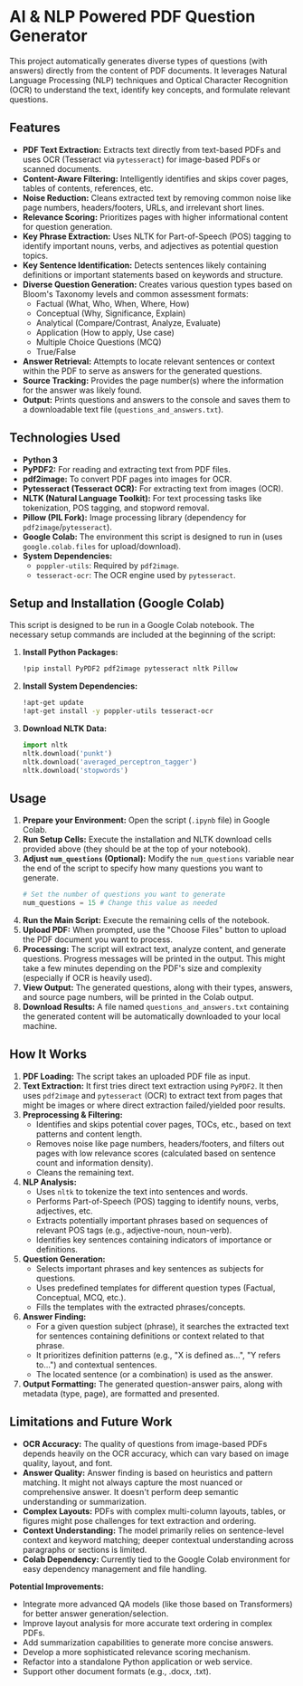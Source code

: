 # AI & NLP Powered PDF Question Generator

This project automatically generates diverse types of questions (with answers) directly from the content of PDF documents. It leverages Natural Language Processing (NLP) techniques and Optical Character Recognition (OCR) to understand the text, identify key concepts, and formulate relevant questions.

## Features

*   **PDF Text Extraction:** Extracts text directly from text-based PDFs and uses OCR (Tesseract via `pytesseract`) for image-based PDFs or scanned documents.
*   **Content-Aware Filtering:** Intelligently identifies and skips cover pages, tables of contents, references, etc.
*   **Noise Reduction:** Cleans extracted text by removing common noise like page numbers, headers/footers, URLs, and irrelevant short lines.
*   **Relevance Scoring:** Prioritizes pages with higher informational content for question generation.
*   **Key Phrase Extraction:** Uses NLTK for Part-of-Speech (POS) tagging to identify important nouns, verbs, and adjectives as potential question topics.
*   **Key Sentence Identification:** Detects sentences likely containing definitions or important statements based on keywords and structure.
*   **Diverse Question Generation:** Creates various question types based on Bloom's Taxonomy levels and common assessment formats:
    *   Factual (What, Who, When, Where, How)
    *   Conceptual (Why, Significance, Explain)
    *   Analytical (Compare/Contrast, Analyze, Evaluate)
    *   Application (How to apply, Use case)
    *   Multiple Choice Questions (MCQ)
    *   True/False
*   **Answer Retrieval:** Attempts to locate relevant sentences or context within the PDF to serve as answers for the generated questions.
*   **Source Tracking:** Provides the page number(s) where the information for the answer was likely found.
*   **Output:** Prints questions and answers to the console and saves them to a downloadable text file (`questions_and_answers.txt`).

## Technologies Used

*   **Python 3**
*   **PyPDF2:** For reading and extracting text from PDF files.
*   **pdf2image:** To convert PDF pages into images for OCR.
*   **Pytesseract (Tesseract OCR):** For extracting text from images (OCR).
*   **NLTK (Natural Language Toolkit):** For text processing tasks like tokenization, POS tagging, and stopword removal.
*   **Pillow (PIL Fork):** Image processing library (dependency for `pdf2image`/`pytesseract`).
*   **Google Colab:** The environment this script is designed to run in (uses `google.colab.files` for upload/download).
*   **System Dependencies:**
    *   `poppler-utils`: Required by `pdf2image`.
    *   `tesseract-ocr`: The OCR engine used by `pytesseract`.

## Setup and Installation (Google Colab)

This script is designed to be run in a Google Colab notebook. The necessary setup commands are included at the beginning of the script:

1.  **Install Python Packages:**
    ```bash
    !pip install PyPDF2 pdf2image pytesseract nltk Pillow
    ```
2.  **Install System Dependencies:**
    ```bash
    !apt-get update
    !apt-get install -y poppler-utils tesseract-ocr
    ```
3.  **Download NLTK Data:**
    ```python
    import nltk
    nltk.download('punkt')
    nltk.download('averaged_perceptron_tagger')
    nltk.download('stopwords')
    ```

## Usage

1.  **Prepare your Environment:** Open the script (`.ipynb` file) in Google Colab.
2.  **Run Setup Cells:** Execute the installation and NLTK download cells provided above (they should be at the top of your notebook).
3.  **Adjust `num_questions` (Optional):** Modify the `num_questions` variable near the end of the script to specify how many questions you want to generate.
    ```python
    # Set the number of questions you want to generate
    num_questions = 15 # Change this value as needed
    ```
4.  **Run the Main Script:** Execute the remaining cells of the notebook.
5.  **Upload PDF:** When prompted, use the "Choose Files" button to upload the PDF document you want to process.
6.  **Processing:** The script will extract text, analyze content, and generate questions. Progress messages will be printed in the output. This might take a few minutes depending on the PDF's size and complexity (especially if OCR is heavily used).
7.  **View Output:** The generated questions, along with their types, answers, and source page numbers, will be printed in the Colab output.
8.  **Download Results:** A file named `questions_and_answers.txt` containing the generated content will be automatically downloaded to your local machine.

## How It Works

1.  **PDF Loading:** The script takes an uploaded PDF file as input.
2.  **Text Extraction:** It first tries direct text extraction using `PyPDF2`. It then uses `pdf2image` and `pytesseract` (OCR) to extract text from pages that might be images or where direct extraction failed/yielded poor results.
3.  **Preprocessing & Filtering:**
    *   Identifies and skips potential cover pages, TOCs, etc., based on text patterns and content length.
    *   Removes noise like page numbers, headers/footers, and filters out pages with low relevance scores (calculated based on sentence count and information density).
    *   Cleans the remaining text.
4.  **NLP Analysis:**
    *   Uses `nltk` to tokenize the text into sentences and words.
    *   Performs Part-of-Speech (POS) tagging to identify nouns, verbs, adjectives, etc.
    *   Extracts potentially important phrases based on sequences of relevant POS tags (e.g., adjective-noun, noun-verb).
    *   Identifies key sentences containing indicators of importance or definitions.
5.  **Question Generation:**
    *   Selects important phrases and key sentences as subjects for questions.
    *   Uses predefined templates for different question types (Factual, Conceptual, MCQ, etc.).
    *   Fills the templates with the extracted phrases/concepts.
6.  **Answer Finding:**
    *   For a given question subject (phrase), it searches the extracted text for sentences containing definitions or context related to that phrase.
    *   It prioritizes definition patterns (e.g., "X is defined as...", "Y refers to...") and contextual sentences.
    *   The located sentence (or a combination) is used as the answer.
7.  **Output Formatting:** The generated question-answer pairs, along with metadata (type, page), are formatted and presented.

## Limitations and Future Work

*   **OCR Accuracy:** The quality of questions from image-based PDFs depends heavily on the OCR accuracy, which can vary based on image quality, layout, and font.
*   **Answer Quality:** Answer finding is based on heuristics and pattern matching. It might not always capture the most nuanced or comprehensive answer. It doesn't perform deep semantic understanding or summarization.
*   **Complex Layouts:** PDFs with complex multi-column layouts, tables, or figures might pose challenges for text extraction and ordering.
*   **Context Understanding:** The model primarily relies on sentence-level context and keyword matching; deeper contextual understanding across paragraphs or sections is limited.
*   **Colab Dependency:** Currently tied to the Google Colab environment for easy dependency management and file handling.

**Potential Improvements:**

*   Integrate more advanced QA models (like those based on Transformers) for better answer generation/selection.
*   Improve layout analysis for more accurate text ordering in complex PDFs.
*   Add summarization capabilities to generate more concise answers.
*   Develop a more sophisticated relevance scoring mechanism.
*   Refactor into a standalone Python application or web service.
*   Support other document formats (e.g., .docx, .txt).

